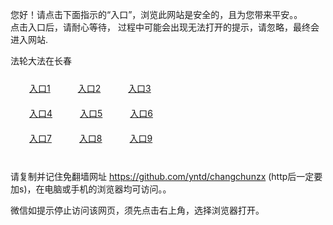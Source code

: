 您好！请点击下面指示的“入口”，浏览此网站是安全的，且为您带来平安。。 <br/>
点击入口后，请耐心等待， 过程中可能会出现无法打开的提示，请忽略，最终会进入网站. </br>

法轮大法在长春<br/>
<div style="padding:10px"><a style="margin:20px" target="_blank" href="https://d2pp88tvxkarlj.cloudfront.net/2Qpsp?aepqau" id="ccLink1" rel="nofollow">入口1</a> <a target="_blank" style="margin:20px" href="https://d3l7kn6h0favw8.cloudfront.net/2Qpsp?qkuyr" id="ccLink2" rel="nofollow">入口2</a> <a style="margin:20px" target="_blank" href="https://d1upf960xk9vkc.cloudfront.net/2Qpsp?mlhsjiwg" id="ccLink3" rel="nofollow">入口3</a></div>

<div style="padding:10px" ><a style="margin:20px" target="_blank" href="https://d2pp88tvxkarlj.cloudfront.net/2Qpsp?aepqau" id="ccLink4" rel="nofollow">入口4</a> <a style="margin:20px" href="https://d3l7kn6h0favw8.cloudfront.net/2Qpsp?qkuyr" target="_blank" id="ccLink5" rel="nofollow">入口5</a> <a style="margin:20px" href="https://d1upf960xk9vkc.cloudfront.net/2Qpsp?mlhsjiwg" target="_blank" id="ccLink6" rel="nofollow">入口6</a></div>

<div style="padding:10px"><a style="margin:20px" target="_blank" href="https://d2pp88tvxkarlj.cloudfront.net/2Qpsp?aepqau" id="ccLink7" rel="nofollow">入口7</a> <a style="margin:20px" href="https://d3l7kn6h0favw8.cloudfront.net/2Qpsp?qkuyr" target="_blank" id="ccLink8" rel="nofollow">入口8</a> <a style="margin:20px" target="_blank" href="https://d1upf960xk9vkc.cloudfront.net/2Qpsp?mlhsjiwg" id="ccLink9" rel="nofollow">入口9</a></div>

<br/>



请复制并记住免翻墙网址 https://github.com/yntd/changchunzx (http后一定要加s)，在电脑或手机的浏览器均可访问。。<br/>

微信如提示停止访问该网页，须先点击右上角，选择浏览器打开。
